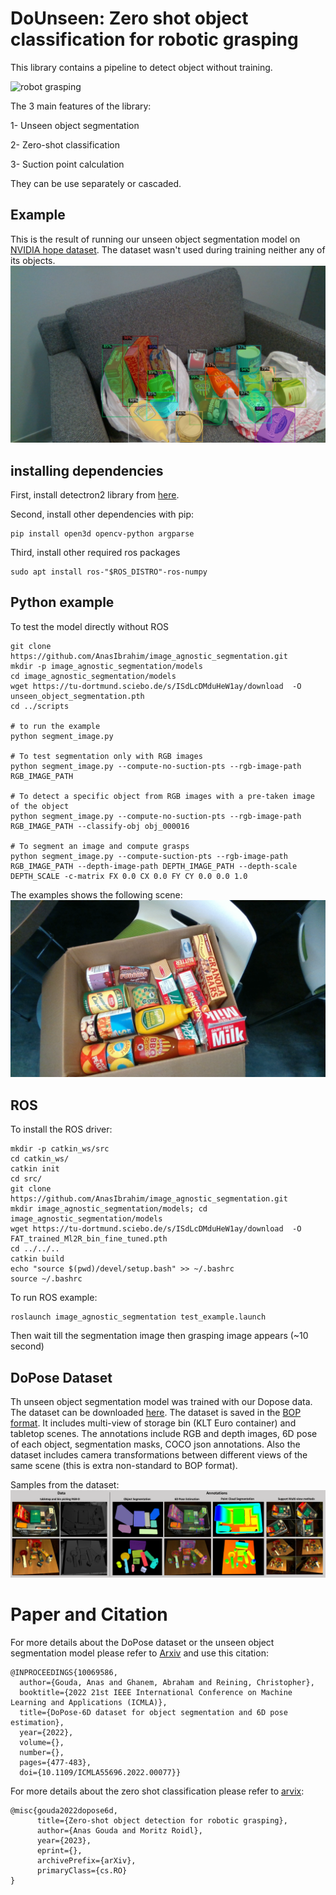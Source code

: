 # DoUnseen: Zero shot object classification for robotic grasping

This library contains a pipeline to detect object without training.

![robot grasping](images/grasping.gif)

The 3 main features of the library:

1- Unseen object segmentation

2- Zero-shot classification

3- Suction point calculation

They can be use separately or cascaded.

## Example
This is the result of running our unseen object segmentation model on [NVIDIA hope dataset](https://github.com/swtyree/hope-dataset).
The dataset wasn't used during training neither any of its objects.
![results of our CNN on NVIDIA hope dataset](images/HOPE_dataset_example_segmented.png)

## installing dependencies
First, install detectron2 library from [here](https://detectron2.readthedocs.io/en/latest/tutorials/install.html).

Second, install other dependencies with pip:
```
pip install open3d opencv-python argparse
```

Third, install other required ros packages
```
sudo apt install ros-"$ROS_DISTRO"-ros-numpy
```
## Python example
To test the model directly without ROS
```
git clone https://github.com/AnasIbrahim/image_agnostic_segmentation.git
mkdir -p image_agnostic_segmentation/models
cd image_agnostic_segmentation/models
wget https://tu-dortmund.sciebo.de/s/ISdLcDMduHeW1ay/download  -O unseen_object_segmentation.pth
cd ../scripts

# to run the example
python segment_image.py

# To test segmentation only with RGB images
python segment_image.py --compute-no-suction-pts --rgb-image-path RGB_IMAGE_PATH

# To detect a specific object from RGB images with a pre-taken image of the object
python segment_image.py --compute-no-suction-pts --rgb-image-path RGB_IMAGE_PATH --classify-obj obj_000016

# To segment an image and compute grasps
python segment_image.py --compute-suction-pts --rgb-image-path RGB_IMAGE_PATH --depth-image-path DEPTH_IMAGE_PATH --depth-scale DEPTH_SCALE -c-matrix FX 0.0 CX 0.0 FY CY 0.0 0.0 1.0
```

The examples shows the following scene:
![grasp computation](images/grasp.gif)

## ROS
To install the ROS driver:
```
mkdir -p catkin_ws/src
cd catkin_ws/
catkin init
cd src/
git clone https://github.com/AnasIbrahim/image_agnostic_segmentation.git
mkdir image_agnostic_segmentation/models; cd image_agnostic_segmentation/models
wget https://tu-dortmund.sciebo.de/s/ISdLcDMduHeW1ay/download  -O FAT_trained_Ml2R_bin_fine_tuned.pth
cd ../../..
catkin build
echo "source $(pwd)/devel/setup.bash" >> ~/.bashrc
source ~/.bashrc
```
To run ROS example:
```
roslaunch image_agnostic_segmentation test_example.launch
```
Then wait till the segmentation image then grasping image appears (~10 second)


## DoPose Dataset
Th unseen object segmentation model was trained with our Dopose data.
The dataset can be downloaded [here](https://zenodo.org/record/6103779).
The dataset is saved in the [BOP format](https://github.com/thodan/bop_toolkit/blob/master/docs/bop_datasets_format.md).
It includes multi-view of storage bin (KLT Euro container) and tabletop scenes.
The annotations include RGB and depth images, 6D pose of each object, segmentation masks, COCO json annotations. Also the dataset includes camera transformations between different views of the same scene (this is extra non-standard to BOP format).

Samples from the dataset:
![DoPose dataset sample](images/DoPose.png)

# Paper and Citation
For more details about the DoPose dataset or the unseen object segmentation model please refer to [Arxiv](https://arxiv.org/abs/2204.13613) and use this citation:
```
@INPROCEEDINGS{10069586,
  author={Gouda, Anas and Ghanem, Abraham and Reining, Christopher},
  booktitle={2022 21st IEEE International Conference on Machine Learning and Applications (ICMLA)}, 
  title={DoPose-6D dataset for object segmentation and 6D pose estimation}, 
  year={2022},
  volume={},
  number={},
  pages={477-483},
  doi={10.1109/ICMLA55696.2022.00077}}

```

For more details about the zero shot classification please refer to [arvix]():
```
@misc{gouda2022dopose6d,
      title={Zero-shot object detection for robotic grasping}, 
      author={Anas Gouda and Moritz Roidl},
      year={2023},
      eprint={},
      archivePrefix={arXiv},
      primaryClass={cs.RO}
}
```
